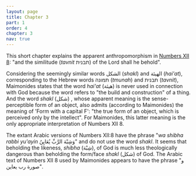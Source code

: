 ```yaml
---
layout: page
title: Chapter 3
part: 1
order: 4
chapter: 3
nav: true
---
```


This short chapter explains the apparent anthropomorphism in [Numbers XII 8](https://www.sefaria.org/Numbers.12.8): "and the similitude (_tavnit_ תבנית) of the Lord shall he behold".

Considering the seemingly similar words الشكل (_shakl_) and الهيئة (_hai'at_), corresponding to the Hebrew words תמונה (_tmunah_) and תבנית (_tavnit_), Maimonides states that the word _hai'at_ (هيئة) is never used in connection with God because the word refers to "the build and construction" of a thing. And the word _shakl_ (شكل) , whose apparent meaning is the sense-perceptible form of an object, also admits (according to Maimonides) the meaning of 'Form with a capital F': "the true form of an object, which is perceived only by the intellect". For Maimonides, this latter meaning is the only appropriate interpretation of Numbers XII 8. 

The extant Arabic versions of Numbers XII:8 have the phrase "_wa shibha rabbi yu'ayin_ وَشِبْهَ الرَّبِّ يُعَايِنُ" and do not use the word _shakl_. It seems that beholding the likeness, _shibha_ (شِبْهَ), of God is much less theologically dangerous than beholding the form/face _shakl_ (شكل) of God. The Arabic text of Numbers XII 8 used by Maimonides appears to have the phrase "و صورة رب يعاين". 
